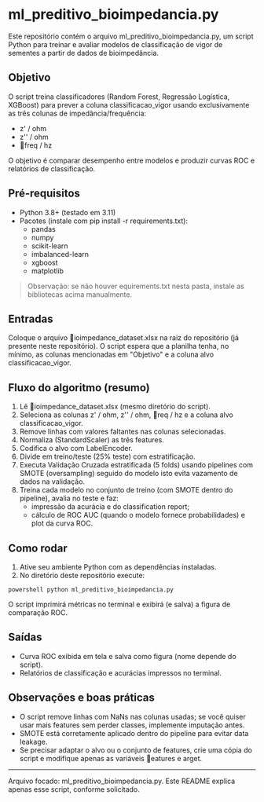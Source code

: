 ﻿# ml_preditivo_bioimpedancia.py

Este repositório contém o arquivo ml_preditivo_bioimpedancia.py, um script Python para treinar e avaliar modelos de classificação de vigor de sementes a partir de dados de bioimpedância.

## Objetivo
O script treina classificadores (Random Forest, Regressão Logística, XGBoost) para prever a coluna classificacao_vigor usando exclusivamente as três colunas de impedância/frequência:

- z' / ohm
- z'' / ohm
- freq / hz

O objetivo é comparar desempenho entre modelos e produzir curvas ROC e relatórios de classificação.

## Pré-requisitos
- Python 3.8+ (testado em 3.11)
- Pacotes (instale com pip install -r requirements.txt):
  - pandas
  - numpy
  - scikit-learn
  - imbalanced-learn
  - xgboost
  - matplotlib

> Observação: se não houver 
equirements.txt nesta pasta, instale as bibliotecas acima manualmente.

## Entradas
Coloque o arquivo ioimpedance_dataset.xlsx na raiz do repositório (já presente neste repositório). O script espera que a planilha tenha, no mínimo, as colunas mencionadas em "Objetivo" e a coluna alvo classificacao_vigor.

## Fluxo do algoritmo (resumo)
1. Lê ioimpedance_dataset.xlsx (mesmo diretório do script).
2. Seleciona as colunas z' / ohm, z'' / ohm, req / hz e a coluna alvo classificacao_vigor.
3. Remove linhas com valores faltantes nas colunas selecionadas.
4. Normaliza (StandardScaler) as três features.
5. Codifica o alvo com LabelEncoder.
6. Divide em treino/teste (25% teste) com estratificação.
7. Executa Validação Cruzada estratificada (5 folds) usando pipelines com SMOTE (oversampling) seguido do modelo  isto evita vazamento de dados na validação.
8. Treina cada modelo no conjunto de treino (com SMOTE dentro do pipeline), avalia no teste e faz:
   - impressão da acurácia e do classification report;
   - cálculo de ROC AUC (quando o modelo fornece probabilidades) e plot da curva ROC.

## Como rodar
1. Ative seu ambiente Python com as dependências instaladas.
2. No diretório deste repositório execute:

`powershell
python ml_preditivo_bioimpedancia.py
`

O script imprimirá métricas no terminal e exibirá (e salva) a figura de comparação ROC.

## Saídas
- Curva ROC exibida em tela e salva como figura (nome depende do script).
- Relatórios de classificação e acurácias impressos no terminal.

## Observações e boas práticas
- O script remove linhas com NaNs nas colunas usadas; se você quiser usar mais features sem perder classes, implemente imputação antes.
- SMOTE está corretamente aplicado dentro do pipeline para evitar data leakage.
- Se precisar adaptar o alvo ou o conjunto de features, crie uma cópia do script e modifique apenas as variáveis eatures e 	arget.

---

Arquivo focado: ml_preditivo_bioimpedancia.py. Este README explica apenas esse script, conforme solicitado.

